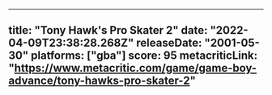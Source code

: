 
---
title: "Tony Hawk's Pro Skater 2"
date: "2022-04-09T23:38:28.268Z"
releaseDate: "2001-05-30"
platforms: ["gba"]
score: 95
metacriticLink: "https://www.metacritic.com/game/game-boy-advance/tony-hawks-pro-skater-2"
---
